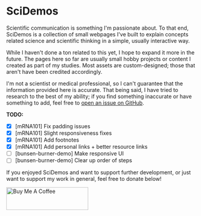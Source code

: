 # SciDemos

Scientific communication is something I'm passionate about. To that end,
SciDemos is a collection of small webpages I've built to explain concepts
related science and scientific thinking in a simple, usually interactive way.

While I haven't done a ton related to this yet, I hope to expand it more in the
future. The pages here so far are usually small hobby projects or content I
created as part of my studies. Most assets are custom-designed; those that
aren't have been credited accordingly.

I'm not a scientist or medical professional, so I can't guarantee that the
information provided here is accurate. That being said, I have tried to research
to the best of my ability; if you find something inaccurate or have something to
add, feel free to [open an issue on
GitHub](https://github.com/ThatNerdSquared/scidemos/issues).

**TODO:**

- [x] [mRNA101] Fix padding issues
- [x] [mRNA101] Slight responsiveness fixes
- [x] [mRNA101] Add footnotes
- [x] [mRNA101] Add personal links + better resource
links
- [ ] [bunsen-burner-demo] Make responsive UI
- [ ] [bunsen-burner-demo] Clear up order of steps

If you enjoyed SciDemos and want to support further development, or just want to
support my work in general, feel free to donate below!

<a href="https://www.buymeacoffee.com/nathanyeung" target="_blank"><img
src="https://cdn.buymeacoffee.com/buttons/v2/default-yellow.png" alt="Buy Me A
Coffee" style="height: 60px !important;width: 217px !important;" ></a>
